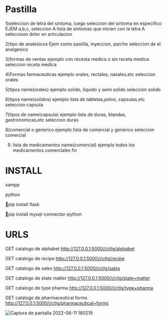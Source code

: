 # Pastilla

1)seleccion de letra del sintoma, luego seleccion del sintoma en especifico
    EJEM a,b,c,
            seleccion A
        lista de sintomas que inicien con la letra A
            seleccioon dolor en articulacion

2)tipo de analesicos
    Ejem
        como pastilla, inyeccion, parche
            seleccion de el analgesico


3)formas de ventas
    ejemplo
        con recesta medica o sin receta medica
            seleccion receta medica

4)Formas farmaceuticas
    ejemplo
        orales, rectales, nasales,etc
            seleccion orales

5)tipos name(orales)
    ejemplo
        solido, liquido y semi solido
            seleccion solido

6)tipos name(solidos)
    ejemplo
        lista de tabletas,polvo, capsulas,etc
            seleccion capsula

7)tipos de name(capsula)
    ejemplo
        lista de duras, blandas, gastronomicas,etc
            seleccion duras

8)comercial o generico
    ejemplo
        lista de comercial y generico
            seleccion comercial

9) lista de medicamentos name(comercial)
    ejemplo
        todos los medicamentos comerciales
        fin

# INSTALL

xampp

python

🧩pip install flask

🧩pip install mysql-connector-python

# URLS

GET catalogo de alphabet 
http://127.0.0.1:5000/i/ctlg/alphabet

GET catalogo de recipe 
http://127.0.0.1:5000/i/ctlg/recipe

GET catalogo de sales 
http://127.0.0.1:5000/i/ctlg/sales

GET catalogo de state matter 
http://127.0.0.1:5000/i/ctlg/state+matter

GET catalogo de type pharma 
http://127.0.0.1:5000/i/ctlg/type+pharma

GET catalogo de pharmaceutical forms 
http://127.0.0.1:5000/i/ctlg/pharmaceutical+forms





    
![Captura de pantalla 2022-06-11 180219](https://user-images.githubusercontent.com/69361351/173211984-67f93b32-44f9-467c-b700-d8f9d644ed8d.png)
